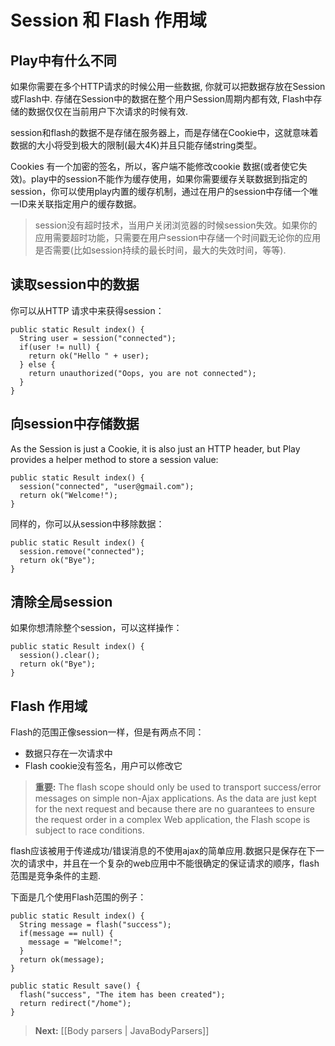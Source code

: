 # Session 和 Flash 作用域

## Play中有什么不同

如果你需要在多个HTTP请求的时候公用一些数据, 你就可以把数据存放在Session或Flash中. 存储在Session中的数据在整个用户Session周期内都有效, Flash中存储的数据仅仅在当前用户下次请求的时候有效.

session和flash的数据不是存储在服务器上，而是存储在Cookie中，这就意味着数据的大小将受到极大的限制(最大4K)并且只能存储string类型。

Cookies 有一个加密的签名，所以，客户端不能修改cookie 数据(或者使它失效)。play中的session不能作为缓存使用，如果你需要缓存关联数据到指定的session，你可以使用play内置的缓存机制，通过在用户的session中存储一个唯一ID来关联指定用户的缓存数据。


> session没有超时技术，当用户关闭浏览器的时候session失效。如果你的应用需要超时功能，只需要在用户session中存储一个时间戳无论你的应用是否需要(比如session持续的最长时间，最大的失效时间，等等).



## 读取session中的数据

你可以从HTTP 请求中来获得session：

```
public static Result index() {
  String user = session("connected");
  if(user != null) {
    return ok("Hello " + user);
  } else {
    return unauthorized("Oops, you are not connected");
  }
}
```

## 向session中存储数据

As the Session is just a Cookie, it is also just an HTTP header, but Play provides a helper method to store a session value:


```
public static Result index() {
  session("connected", "user@gmail.com");
  return ok("Welcome!");
}
```

同样的，你可以从session中移除数据：

```
public static Result index() {
  session.remove("connected");
  return ok("Bye");
}
```

## 清除全局session

如果你想清除整个session，可以这样操作：

```
public static Result index() {
  session().clear();
  return ok("Bye");
}
```

## Flash 作用域

Flash的范围正像session一样，但是有两点不同：


- 数据只存在一次请求中
- Flash cookie没有签名，用户可以修改它

> **重要:** The flash scope should only be used to transport success/error messages on simple non-Ajax applications. As the data are just kept for the next request and because there are no guarantees to ensure the request order in a complex Web application, the Flash scope is subject to race conditions.

flash应该被用于传递成功/错误消息的不使用ajax的简单应用.数据只是保存在下一次的请求中，并且在一个复杂的web应用中不能很确定的保证请求的顺序，flash范围是竞争条件的主题.

下面是几个使用Flash范围的例子：

```
public static Result index() {
  String message = flash("success");
  if(message == null) {
    message = "Welcome!";
  }
  return ok(message);
}

public static Result save() {
  flash("success", "The item has been created");
  return redirect("/home");
}
```

> **Next:** [[Body parsers | JavaBodyParsers]]